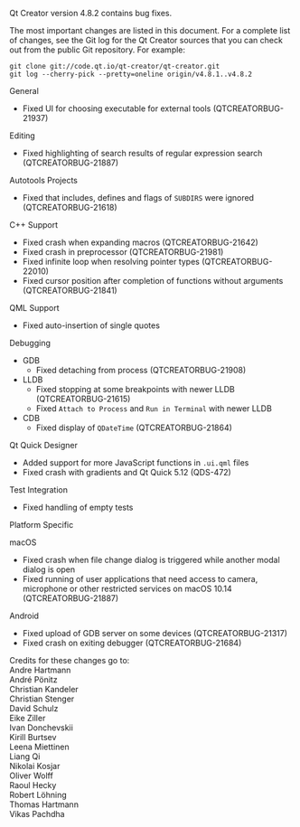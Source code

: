 Qt Creator version 4.8.2 contains bug fixes.

The most important changes are listed in this document. For a complete
list of changes, see the Git log for the Qt Creator sources that
you can check out from the public Git repository. For example:

    git clone git://code.qt.io/qt-creator/qt-creator.git
    git log --cherry-pick --pretty=oneline origin/v4.8.1..v4.8.2

General

* Fixed UI for choosing executable for external tools (QTCREATORBUG-21937)

Editing

* Fixed highlighting of search results of regular expression search
  (QTCREATORBUG-21887)

Autotools Projects

* Fixed that includes, defines and flags of `SUBDIRS` were ignored
  (QTCREATORBUG-21618)

C++ Support

* Fixed crash when expanding macros (QTCREATORBUG-21642)
* Fixed crash in preprocessor (QTCREATORBUG-21981)
* Fixed infinite loop when resolving pointer types (QTCREATORBUG-22010)
* Fixed cursor position after completion of functions without arguments
  (QTCREATORBUG-21841)

QML Support

* Fixed auto-insertion of single quotes

Debugging

* GDB
    * Fixed detaching from process (QTCREATORBUG-21908)
* LLDB
    * Fixed stopping at some breakpoints with newer LLDB (QTCREATORBUG-21615)
    * Fixed `Attach to Process` and `Run in Terminal` with newer LLDB
* CDB
    * Fixed display of `QDateTime` (QTCREATORBUG-21864)

Qt Quick Designer

* Added support for more JavaScript functions in `.ui.qml` files
* Fixed crash with gradients and Qt Quick 5.12 (QDS-472)

Test Integration

* Fixed handling of empty tests

Platform Specific

macOS

* Fixed crash when file change dialog is triggered while another modal dialog
  is open
* Fixed running of user applications that need access to camera, microphone or
  other restricted services on macOS 10.14 (QTCREATORBUG-21887)

Android

* Fixed upload of GDB server on some devices (QTCREATORBUG-21317)
* Fixed crash on exiting debugger (QTCREATORBUG-21684)

Credits for these changes go to:  
Andre Hartmann  
André Pönitz  
Christian Kandeler  
Christian Stenger  
David Schulz  
Eike Ziller  
Ivan Donchevskii  
Kirill Burtsev  
Leena Miettinen  
Liang Qi  
Nikolai Kosjar  
Oliver Wolff  
Raoul Hecky  
Robert Löhning  
Thomas Hartmann  
Vikas Pachdha  
